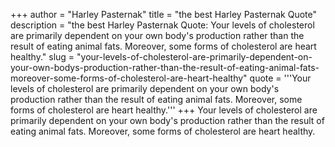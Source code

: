 +++
author = "Harley Pasternak"
title = "the best Harley Pasternak Quote"
description = "the best Harley Pasternak Quote: Your levels of cholesterol are primarily dependent on your own body's production rather than the result of eating animal fats. Moreover, some forms of cholesterol are heart healthy."
slug = "your-levels-of-cholesterol-are-primarily-dependent-on-your-own-bodys-production-rather-than-the-result-of-eating-animal-fats-moreover-some-forms-of-cholesterol-are-heart-healthy"
quote = '''Your levels of cholesterol are primarily dependent on your own body's production rather than the result of eating animal fats. Moreover, some forms of cholesterol are heart healthy.'''
+++
Your levels of cholesterol are primarily dependent on your own body's production rather than the result of eating animal fats. Moreover, some forms of cholesterol are heart healthy.
